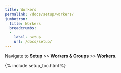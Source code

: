 ```yaml
---
title: Workers
permalink: /docs/setup/workers/
jumbotron:
  title: Workers
  breadcrumbs:
  - 
    label: Setup
    url: /docs/setup/
---
```


Navigate to **Setup** >> **Workers &amp; Groups** >> **Workers**.

{% include setup_toc.html %}